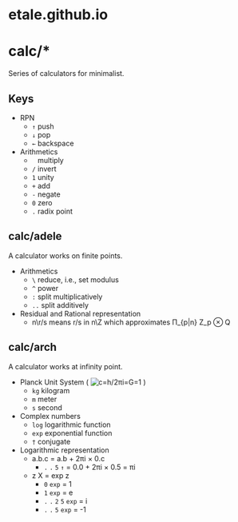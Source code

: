 etale.github.io
===============

# calc/*

Series of calculators for minimalist.

## Keys

+ RPN
  + `↑` push
  + `↓` pop
  + `←` backspace
+ Arithmetics
  + ` ` multiply
  + `/` invert
  + `1` unity
  + `+` add
  + `-` negate
  + `0` zero
  + `.` radix point

## calc/adele

A calculator works on finite points.

+ Arithmetics
  + `\` reduce, i.e., set modulus
  + `^` power
  + `:` split multiplicatively
  + `..` split additively
+ Residual and Rational representation
  + n\r/s means r/s in n\Z which approximates Π_{p|n} Z_p &otimes; Q

## calc/arch

A calculator works at infinity point.

+ Planck Unit System (
![c=h/2πi=G=1](https://etale.github.io/svg/unit.svg)
)
  + `kg` kilogram
  + `m` meter
  + `s` second
+ Complex numbers
  + `log` logarithmic function
  + `exp` exponential function
  + `†` conjugate
+ Logarithmic representation
  + a.b.c = a.b + 2πi × 0.c
    + `.` `.` `5` `↑` =  0.0 + 2πi × 0.5 = πi
  + z X = exp z
    + `0` `exp` = 1
    + `1` `exp` = e
    + `.` `.` `2` `5` `exp` = i
    + `.` `.` `5` `exp` = -1
